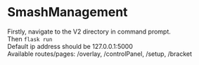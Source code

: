 # SmashManagement
 
Firstly, navigate to the V2 directory in command prompt.\
Then `flask run`\
Default ip address should be 127.0.0.1:5000\
Available routes/pages: /overlay, /controlPanel, /setup, /bracket
